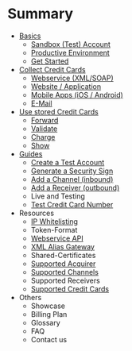 # Summary

* [Basics](README.md)
   * [Sandbox (Test) Account](live_mode-test.md)
   * [Productive Environment](introduction.md)
   * [Get Started](get_started.md)
* [Collect Credit Cards](collect_credit_cards.md)
   * [Webservice (XML/SOAP)](webservice.md)
   * [Website / Application](website-application.md)
   * [Mobile Apps (iOS / Android)](mobile-app.md)
   * [E-Mail](e-mail.md)
* [Use stored Credit Cards](utilize.md)
   * [Forward](forward.md)
   * [Validate](validate.md)
   * [Charge](charge.md)
   * [Show](show.md)
* [Guides](guides.md)
   * [Create a Test Account](create_a_test_account.md)
   * [Generate a Security Sign](generate_a_security_sign.md)
   * [Add a Channel (inbound)](add_a_channel_inbound.md)
   * [Add a Receiver (outbound)](add_a_receiver_outbound.md)
   * Live and Testing
   * [Test Credit Card Number](test_credit_card_number.md)
* Resources
   * [IP Whitelisting](ip_whitelisting.md)
   * Token-Format
   * [Webservice API](webservice_api.md)
   * [XML Alias Gateway](xml_alias_gateway.md)
   * Shared-Certificates
   * [Supported Acquirer](supported_acquirer.md)
   * [Supported Channels](supported_channels.md)
   * Supported Receivers
   * [Supported Credit Cards](supported_credit_cards.md)
* Others
   * Showcase
   * Billing Plan
   * Glossary
   * FAQ
   * Contact us

